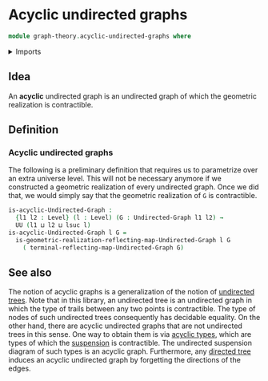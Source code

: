 # Acyclic undirected graphs

```agda
module graph-theory.acyclic-undirected-graphs where
```

<details><summary>Imports</summary>

```agda
open import foundation.constant-maps
open import foundation.contractible-types
open import foundation.dependent-pair-types
open import foundation.unit-type
open import foundation.universe-levels

open import graph-theory.geometric-realizations-undirected-graphs
open import graph-theory.reflecting-maps-undirected-graphs
open import graph-theory.undirected-graphs
```

</details>

## Idea

An **acyclic** undirected graph is an undirected graph of which the geometric
realization is contractible.

## Definition

### Acyclic undirected graphs

The following is a preliminary definition that requires us to parametrize over
an extra universe level. This will not be necessary anymore if we constructed a
geometric realization of every undirected graph. Once we did that, we would
simply say that the geometric realization of `G` is contractible.

```agda
is-acyclic-Undirected-Graph :
  {l1 l2 : Level} (l : Level) (G : Undirected-Graph l1 l2) →
  UU (l1 ⊔ l2 ⊔ lsuc l)
is-acyclic-Undirected-Graph l G =
  is-geometric-realization-reflecting-map-Undirected-Graph l G
    ( terminal-reflecting-map-Undirected-Graph G)
```

## See also

The notion of acyclic graphs is a generalization of the notion of [undirected trees](trees.undirected-trees.md). Note that in this library, an undirected tree is an undirected graph in which the type of trails between any two points is contractible. The type of nodes of such undirected trees consequently has decidable equality. On the other hand, there are acyclic undirected graphs that are not undirected trees in this sense. One way to obtain them is via [acyclic types](synthetic-homotopy-theory.acyclic-types.md), which are types of which the [suspension](synthetic-homotopy-theory.suspensions-of-types.md) is contractible. The undirected suspension diagram of such types is an acyclic graph. Furthermore, any [directed tree](trees.directed-trees.md) induces an acyclic undirected graph by forgetting the directions of the edges.
